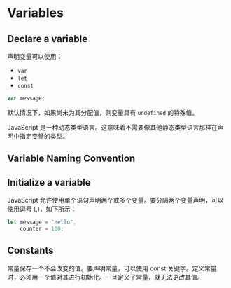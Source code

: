 # Variables

## Declare a variable

声明变量可以使用：

- `var`
- `let`
- `const`

```javascript
var message;
```

默认情况下，如果尚未为其分配值，则变量具有 `undefined` 的特殊值。

JavaScript 是一种动态类型语言。这意味着不需要像其他静态类型语言那样在声明中指定变量的类型。

## Variable Naming Convention

## Initialize a variable

JavaScript 允许使用单个语句声明两个或多个变量。要分隔两个变量声明，可以使用逗号 (,)，如下所示：

```js
let message = "Hello",
    counter = 100;
```

## Constants

常量保存一个不会改变的值。要声明常量，可以使用 const 关键字。定义常量时，必须用一个值对其进行初始化。一旦定义了常量，就无法更改其值。
